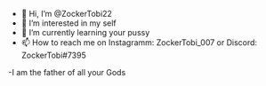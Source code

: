- 👋 Hi, I’m @ZockerTobi22
- 👀 I’m interested in my self
- 🌱 I’m currently learning your pussy
- 📫 How to reach me on Instagramm: ZockerTobi_007 or Discord: ZockerTobi#7395

-I am the father of all your Gods
